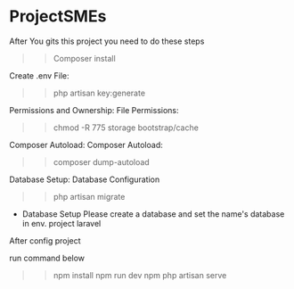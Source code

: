 # ProjectSMEs


After You gits this project you need to do these steps 
>> Composer install

Create .env File:
>> php artisan key:generate

Permissions and Ownership:
File Permissions:
>>chmod -R 775 storage bootstrap/cache

Composer Autoload:
Composer Autoload:
>>composer dump-autoload

Database Setup:
Database Configuration
>> php artisan migrate


- Database Setup
Please create a database and set the name's database in env. project laravel



After config project 

run command below 

>> npm install 
>> npm run dev 
>> npm php artisan serve
